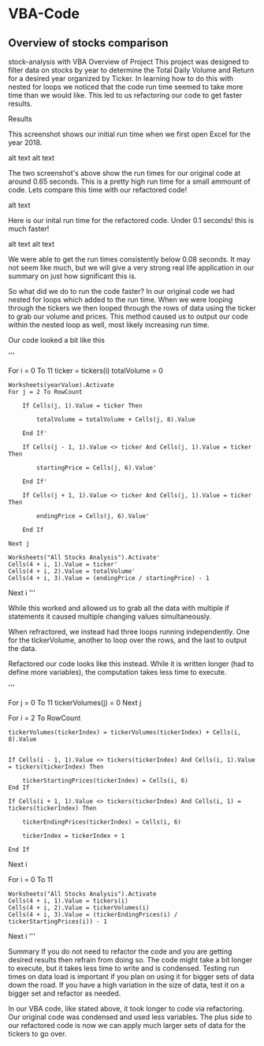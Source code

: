 # VBA-Code
## Overview of stocks comparison

stock-analysis with VBA
Overview of Project
This project was designed to filter data on stocks by year to determine the Total Daily Volume and Return for a desired year organized by Ticker. In learning how to do this with nested for loops we noticed that the code run time seemed to take more time than we would like. This led to us refactoring our code to get faster results.

Results


This screenshot shows our initial run time when we first open Excel for the year 2018.

alt text alt text

The two screenshot's above show the run times for our original code at around 0.65 seconds. This is a pretty high run time for a small ammount of code. Lets compare this time with our refactored code!

alt text

Here is our inital run time for the refactored code. Under 0.1 seconds! this is much faster!

alt text alt text

We were able to get the run times consistently below 0.08 seconds. It may not seem like much, but we will give a very strong real life application in our summary on just how significant this is.

So what did we do to run the code faster? In our original code we had nested for loops which added to the run time. When we were looping through the tickers we then looped through the rows of data using the ticker to grab our volume and prices. This method caused us to output our code within the nested loop as well, most likely increasing run time.

Our code looked a bit like this

'''

For i = 0 To 11
    ticker = tickers(i)
    totalVolume = 0
    
    Worksheets(yearValue).Activate
    For j = 2 To RowCount
        
        If Cells(j, 1).Value = ticker Then
        
            totalVolume = totalVolume + Cells(j, 8).Value
        
        End If'
        
        If Cells(j - 1, 1).Value <> ticker And Cells(j, 1).Value = ticker Then
            
            startingPrice = Cells(j, 6).Value'
        
        End If'
        
        If Cells(j + 1, 1).Value <> ticker And Cells(j, 1).Value = ticker Then
            
            endingPrice = Cells(j, 6).Value'
            
        End If
        
    Next j
    
    Worksheets("All Stocks Analysis").Activate'
    Cells(4 + i, 1).Value = ticker'
    Cells(4 + i, 2).Value = totalVolume'
    Cells(4 + i, 3).Value = (endingPrice / startingPrice) - 1
    
Next i
'''

While this worked and allowed us to grab all the data with multiple if statements it caused multiple changing values simultaneously.

When refractored, we instead had three loops running independently. One for the tickerVolume, another to loop over the rows, and the last to output the data.

Refactored our code looks like this instead. While it is written longer (had to define more variables), the computation takes less time to execute.

'''

For j = 0 To 11
    tickerVolumes(j) = 0
Next j
    
For i = 2 To RowCount

    tickerVolumes(tickerIndex) = tickerVolumes(tickerIndex) + Cells(i, 8).Value
    
    
    If Cells(i - 1, 1).Value <> tickers(tickerIndex) And Cells(i, 1).Value = tickers(tickerIndex) Then
    
        tickerStartingPrices(tickerIndex) = Cells(i, 6)
    End If
        
    If Cells(i + 1, 1).Value <> tickers(tickerIndex) And Cells(i, 1) = tickers(tickerIndex) Then
    
        tickerEndingPrices(tickerIndex) = Cells(i, 6)
       
        tickerIndex = tickerIndex + 1
        
    End If

Next i

For i = 0 To 11
    
    Worksheets("All Stocks Analysis").Activate
    Cells(4 + i, 1).Value = tickers(i)
    Cells(4 + i, 2).Value = tickerVolumes(i)
    Cells(4 + i, 3).Value = (tickerEndingPrices(i) / tickerStartingPrices(i)) - 1
    
Next i
'''

Summary
If you do not need to refactor the code and you are getting desired results then refrain from doing so. The code might take a bit longer to execute, but it takes less time to write and is condensed. Testing run times on data load is important if you plan on using it for bigger sets of data down the road. If you have a high variation in the size of data, test it on a bigger set and refactor as needed.

In our VBA code, like stated above, it took longer to code via refactoring. Our original code was condensed and used less variables. The plus side to our refactored code is now we can apply much larger sets of data for the tickers to go over.
